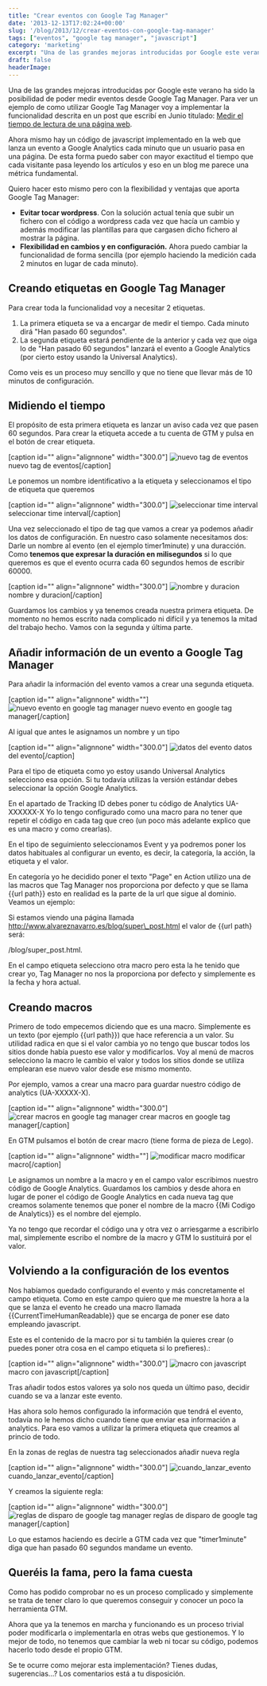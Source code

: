 ```yaml
---
title: "Crear eventos con Google Tag Manager"
date: '2013-12-13T17:02:24+00:00'
slug: '/blog/2013/12/crear-eventos-con-google-tag-manager'
tags: ["eventos", "google tag manager", "javascript"]
category: 'marketing'
excerpt: "Una de las grandes mejoras introducidas por Google este verano ha sido la posibilidad de poder medir eventos desde Google Tag Manager. Para ver un ejemplo de como utilizar Google Tag Manager voy a implementar la funcionalidad descrita en un post que escribí en Junio titulado: Medir el tiempo de lectura de una página web.  "
draft: false
headerImage:
---
```

Una de las grandes mejoras introducidas por Google este verano ha sido la posibilidad de poder medir eventos desde Google Tag Manager. Para ver un ejemplo de como utilizar Google Tag Manager voy a implementar la funcionalidad descrita en un post que escribí en Junio titulado: [Medir el tiempo de lectura de una página web](https://jorge-alvarez-8tee.squarespace.com/jorge-alvarez-moreno-1/2013/06/medir-el-tiempo-de-lectura-de-una-pagina-web).

Ahora mismo hay un código de javascript implementado en la web que lanza un evento a Google Analytics cada minuto que un usuario pasa en una página. De esta forma puedo saber con mayor exactitud el tiempo que cada visitante pasa leyendo los artículos y eso en un blog me parece una métrica fundamental.

Quiero hacer esto mismo pero con la flexibilidad y ventajas que aporta Google Tag Manager:

- **Evitar tocar wordpress**. Con la solución actual tenía que subir un fichero con el código a wordpress cada vez que hacía un cambio y además modificar las plantillas para que cargasen dicho fichero al mostrar la página.
- **Flexibilidad en cambios y en configuración.** Ahora puedo cambiar la funcionalidad de forma sencilla (por ejemplo haciendo la medición cada 2 minutos en lugar de cada minuto).

## Creando etiquetas en Google Tag Manager

Para crear toda la funcionalidad voy a necesitar 2 etiquetas.

1. La primera etiqueta se va a encargar de medir el tiempo. Cada minuto dirá "Han pasado 60 segundos".
2. La segunda etiqueta estará pendiente de la anterior y cada vez que oiga lo de "Han pasado 60 segundos" lanzará el evento a Google Analytics (por cierto estoy usando la Universal Analytics).

Como veis es un proceso muy sencillo y que no tiene que llevar más de 10 minutos de configuración.

## Midiendo el tiempo

El propósito de esta primera etiqueta es lanzar un aviso cada vez que pasen 60 segundos. Para crear la etiqueta accede a tu cuenta de GTM y pulsa en el botón de crear etiqueta.

 [caption id="" align="alignnone" width="300.0"] ![nuevo tag de eventos](http://static1.squarespace.com/static/5303797ae4b0c6ad9e43f072/5303ce80e4b0400995a883d6/5303cf55e4b0400995a88c8b/1392758859754/new_tag_event-300x146.png) nuevo tag de eventos[/caption]

Le ponemos un nombre identificativo a la etiqueta y seleccionamos el tipo de etiqueta que queremos

 [caption id="" align="alignnone" width="300.0"] ![seleccionar time interval](http://static1.squarespace.com/static/5303797ae4b0c6ad9e43f072/5303ce80e4b0400995a883d6/5303cf55e4b0400995a88c8e/1392758842487/Google_Tag_Manager-3-300x207.png) seleccionar time interval[/caption]

Una vez seleccionado el tipo de tag que vamos a crear ya podemos añadir los datos de configuración. En nuestro caso solamente necesitamos dos: Darle un nombre al evento (en el ejemplo timer1minute) y una duracción. Como **tenemos que expresar la duración en milisegundos** si lo que queremos es que el evento ocurra cada 60 segundos hemos de escribir 60000.

 [caption id="" align="alignnone" width="300.0"] ![nombre y duracion](http://static1.squarespace.com/static/5303797ae4b0c6ad9e43f072/5303ce80e4b0400995a883d6/5303cf56e4b0400995a88c91/1392758848430/event_name_interval-2-300x281.png) nombre y duracion[/caption]

Guardamos los cambios y ya tenemos creada nuestra primera etiqueta. De momento no hemos escrito nada complicado ni difícil y ya tenemos la mitad del trabajo hecho. Vamos con la segunda y última parte.

## Añadir información de un evento a Google Tag Manager

Para añadir la información del evento vamos a crear una segunda etiqueta.

 [caption id="" align="alignnone" width=""] ![nuevo evento en google tag manager](http://static1.squarespace.com/static/5303797ae4b0c6ad9e43f072/5303ce80e4b0400995a883d6/5303cf56e4b0400995a88c94/1392758614326/new_tag_event-3-300x154.png) nuevo evento en google tag manager[/caption]

Al igual que antes le asignamos un nombre y un tipo

 [caption id="" align="alignnone" width="300.0"] ![datos del evento](http://static1.squarespace.com/static/5303797ae4b0c6ad9e43f072/5303ce80e4b0400995a883d6/5303cf56e4b0400995a88c97/1392758848377/event_tag_edit-4-300x256.png) datos del evento[/caption]

Para el tipo de etiqueta como yo estoy usando Universal Analytics selecciono esa opción. Si tu todavía utilizas la versión estándar debes seleccionar la opción Google Analytics.

En el apartado de Tracking ID debes poner tu código de Analytics UA-XXXXXX-X Yo lo tengo configurado como una macro para no tener que repetir el código en cada tag que creo (un poco más adelante explico que es una macro y como crearlas).

En el tipo de seguimiento seleccionamos Event y ya podremos poner los datos habituales al configurar un evento, es decir, la categoría, la acción, la etiqueta y el valor.

En categoría yo he decidido poner el texto "Page" en Action utilizo una de las macros que Tag Manager nos proporciona por defecto y que se llama {{url path}} esto en realidad es la parte de la url que sigue al dominio. Veamos un ejemplo:

Si estamos viendo una página llamada http://www.alvareznavarro.es/blog/super\_post.html el valor de {{url path} será:

/blog/super\_post.html.

En el campo etiqueta selecciono otra macro pero esta la he tenido que crear yo, Tag Manager no nos la proporciona por defecto y simplemente es la fecha y hora actual.

## Creando macros

Primero de todo empecemos diciendo que es una macro. Simplemente es un texto (por ejemplo {{url path}}) que hace referencia a un valor.  Su utilidad radica en que si el valor cambia yo no tengo que buscar todos los sitios donde había puesto ese valor y modificarlos. Voy al menú de macros selecciono la macro le cambio el valor y todos los sitios donde se utiliza emplearan ese nuevo valor desde ese mismo momento.

Por ejemplo, vamos a crear una macro para guardar nuestro código de analytics (UA-XXXXX-X).

 [caption id="" align="alignnone" width="300.0"] ![crear macros en google tag manager](http://static1.squarespace.com/static/5303797ae4b0c6ad9e43f072/5303ce80e4b0400995a883d6/5303cf56e4b0400995a88c9a/1392758845504/nueva_macro-5-300x67.png) crear macros en google tag manager[/caption]

En GTM pulsamos el botón de crear macro (tiene forma de pieza de Lego).

 [caption id="" align="alignnone" width=""] ![modificar macro](http://static1.squarespace.com/static/5303797ae4b0c6ad9e43f072/5303ce80e4b0400995a883d6/5303cf56e4b0400995a88c9d/1392758614943/edit_macro-4-300x251.png) modificar macro[/caption]

Le asignamos un nombre a la macro y en el campo valor escribimos nuestro código de Google Analytics. Guardamos los cambios y desde ahora en lugar de poner el código de Google Analytics en cada nueva tag que creamos solamente tenemos que poner el nombre de la macro {{Mi Codigo de Analytics}} es el nombre del ejemplo.

Ya no tengo que recordar el código una y otra vez o arriesgarme a escribirlo mal, simplemente escribo el nombre de la macro y GTM lo sustituirá por el valor.

## Volviendo a la configuración de los eventos

Nos habíamos quedado configurando el evento y más concretamente el campo etiqueta. Como en este campo quiero que me muestre la hora a la que se lanza el evento he creado una macro llamada {{CurrentTimeHumanReadable}} que se encarga de poner ese dato empleando javascript.

Este es el contenido de la macro por si tu también la quieres crear (o puedes poner otra cosa en el campo etiqueta si lo prefieres).:

 [caption id="" align="alignnone" width="300.0"] ![macro con javascript](http://static1.squarespace.com/static/5303797ae4b0c6ad9e43f072/5303ce80e4b0400995a883d6/5303cf57e4b0400995a88ca1/1392758847711/Google_Tag_Manager-300x275.png) macro con javascript[/caption]

Tras añadir todos estos valores ya solo nos queda un último paso, decidir cuando se va a lanzar este evento.

Has ahora solo hemos configurado la información que tendrá el evento, todavía no le hemos dicho cuando tiene que enviar esa información a analytics. Para eso vamos a utilizar la primera etiqueta que creamos al princio de todo.

En la zonas de reglas de nuestra tag seleccionados añadir nueva regla

 [caption id="" align="alignnone" width="300.0"] ![cuando_lanzar_evento](http://static1.squarespace.com/static/5303797ae4b0c6ad9e43f072/5303ce80e4b0400995a883d6/5303cf57e4b0400995a88ca4/1392758847837/cuando_lanzar_evento-300x90.png) cuando\_lanzar\_evento[/caption]

Y creamos la siguiente regla:

 [caption id="" align="alignnone" width="300.0"] ![reglas de disparo de google tag manager](http://static1.squarespace.com/static/5303797ae4b0c6ad9e43f072/5303ce80e4b0400995a883d6/5303cf57e4b0400995a88ca7/1392758848518/event_rules-2-300x102.png) reglas de disparo de google tag manager[/caption]

Lo que estamos haciendo es decirle a GTM cada vez que "timer1minute" diga que han pasado 60 segundos mandame un evento.

## Queréis la fama, pero la fama cuesta

Como has podido comprobar no es un proceso complicado y simplemente se trata de tener claro lo que queremos conseguir y conocer un poco la herramienta GTM.

Ahora que ya la tenemos en marcha y funcionando es un proceso trivial poder modificarla o implementarla en otras webs que gestionemos. Y lo mejor de todo, no tenemos que cambiar la web ni tocar su código, podemos hacerlo todo desde el propio GTM.

Se te ocurre como mejorar esta implementación? Tienes dudas, sugerencias...? Los comentarios está a tu disposición.
